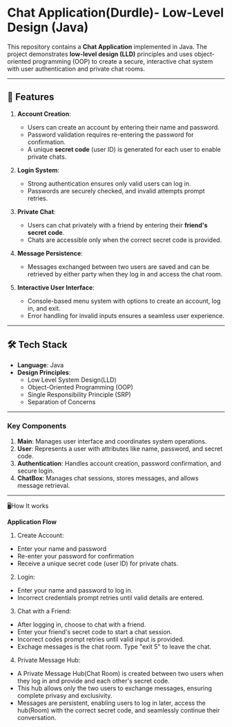 # Chat Application(Durdle)- Low-Level Design (Java)

This repository contains a **Chat Application** implemented in Java. The project demonstrates **low-level design (LLD)** principles and uses object-oriented programming (OOP) to create a secure, interactive chat system with user authentication and private chat rooms.

---

## 📖 Features

1. **Account Creation**:
   - Users can create an account by entering their name and password.
   - Password validation requires re-entering the password for confirmation.
   - A unique **secret code** (user ID) is generated for each user to enable private chats.

2. **Login System**:
   - Strong authentication ensures only valid users can log in.
   - Passwords are securely checked, and invalid attempts prompt retries.

3. **Private Chat**:
   - Users can chat privately with a friend by entering their **friend's secret code**.
   - Chats are accessible only when the correct secret code is provided.

4. **Message Persistence**:
   - Messages exchanged between two users are saved and can be retrieved by either party when they log in and access the chat room.

5. **Interactive User Interface**:
   - Console-based menu system with options to create an account, log in, and exit.
   - Error handling for invalid inputs ensures a seamless user experience.

---

## 🛠️ Tech Stack

- **Language**: Java  
- **Design Principles**:
  - Low Level System Design(LLD)
  - Object-Oriented Programming (OOP)
  - Single Responsibility Principle (SRP)
  - Separation of Concerns

---

### Key Components
1. **Main**: Manages user interface and coordinates system operations.
2. **User**: Represents a user with attributes like name, password, and secret code.
3. **Authentication**: Handles account creation, password confirmation, and secure login.
4. **ChatBox**: Manages chat sessions, stores messages, and allows message retrieval.

---

🖥️How It works

**Application Flow**
1. Create Account:
  - Enter your name and password
  - Re-enter your password for confirmation
  - Receive a unique secret code (user ID) for private chats.

2. Login:
  - Enter your name and password to log in.
  - Incorrect credentials prompt retries until valid details are entered.

3. Chat with a Friend:
  - After logging in, choose to chat with a friend.
  - Enter your friend's secret code to start a chat session.
  - Incorrect codes prompt retries until valid input is provided.
  - Exchage messages is the chat room. Type "exit 5" to leave the chat.

4. Private Message Hub:
  - A Private Message Hub(Chat Room) is created between two users when they log in and provide and each other's secret code.
  - This hub allows only the two users to exchange messages, ensuring complete privasy and exclusivity.
  - Messages are persistent, enabling users to log in later, access the hub(Room) with the correct secret code, and seamlessly continue their conversation.
